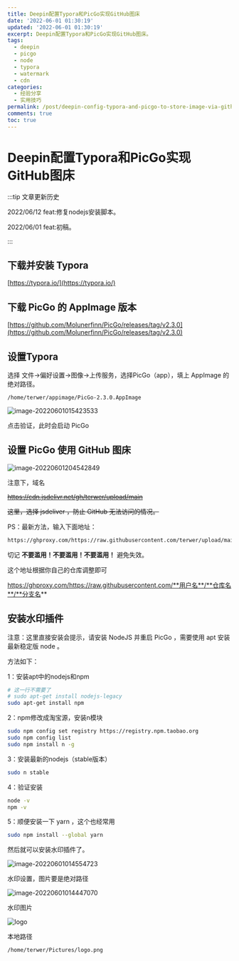 ```yaml
---
title: Deepin配置Typora和PicGo实现GitHub图床
date: '2022-06-01 01:30:19'
updated: '2022-06-01 01:30:19'
excerpt: Deepin配置Typora和PicGo实现GitHub图床。
tags:
  - deepin
  - picgo
  - node
  - typora
  - watermark
  - cdn
categories:
  - 经验分享
  - 实用技巧
permalink: /post/deepin-config-typora-and-picgo-to-store-image-via-github.html
comments: true
toc: true
---
```

# Deepin配置Typora和PicGo实现GitHub图床

:::tip 文章更新历史

2022/06/12 feat:修复nodejs安装脚本。

2022/06/01 feat:初稿。

:::

## 下载并安装 Typora

[https://typora.io/](https://typora.io/)

## 下载 PicGo 的 AppImage 版本

[https://github.com/Molunerfinn/PicGo/releases/tag/v2.3.0](https://github.com/Molunerfinn/PicGo/releases/tag/v2.3.0)

## 设置Typora

选择 文件->偏好设置->图像->上传服务，选择PicGo（app），填上 AppImage 的绝对路径。

```
/home/terwer/appimage/PicGo-2.3.0.AppImage
```

![image-20220601015423533](https://img1.terwer.space/20220601015423.png)

点击验证，此时会启动 PicGo

## 设置 PicGo 使用 GitHub 图床

![image-20220601204542849](https://img1.terwer.space/20220601204543.png)

注意下，域名

~~https://cdn.jsdelivr.net/gh/terwer/upload/main~~

~~这里，选择 jsdeliver ，防止 GitHub 无法访问的情况。~~

PS：最新方法，输入下面地址：

```bash
https://ghproxy.com/https://raw.githubusercontent.com/terwer/upload/main
```

切记 **不要滥用！不要滥用！不要滥用！** 避免失效。

这个地址根据你自己的仓库调整即可 

https://ghproxy.com/https://raw.githubusercontent.com/**用户名**/**仓库名**/**分支名**

## 安装水印插件

注意：这里直接安装会提示，请安装 NodeJS 并重启 PicGo ，需要使用 apt 安装最新稳定版 node 。

方法如下：

1：安装apt中的nodejs和npm

```bash
# 这一行不需要了
# sudo apt-get install nodejs-legacy
sudo apt-get install npm 
```

2：npm修改成淘宝源，安装n模块

```bash
sudo npm config set registry https://registry.npm.taobao.org
sudo npm config list
sudo npm install n -g
```

3：安装最新的nodejs（stable版本）

```bash
sudo n stable
```

4：验证安装

```bash
node -v
npm -v
```

5：顺便安装一下 yarn ，这个也经常用

```bash
sudo npm install --global yarn
```

然后就可以安装水印插件了。

![image-20220601014554723](https://img1.terwer.space/20220601014554.png)

水印设置，图片要是绝对路径

![image-20220601014447070](https://img1.terwer.space/20220601014447.png)

水印图片

![logo](https://terwergreen.com/img/logo.png)

本地路径

```
/home/terwer/Pictures/logo.png
```